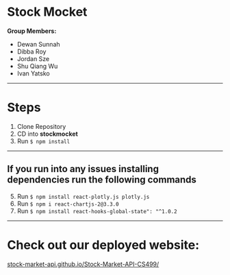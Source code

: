 # Stock Mocket
**Group Members:**
* Dewan Sunnah
* Dibba Roy
* Jordan Sze
* Shu Qiang Wu
* Ivan Yatsko
 
 
 
---
 
 
# Steps
 
 
1. Clone Repository
2. CD into **stockmocket**
3. Run `$ npm install`
 
 
 
---
 
## If you run into any issues installing dependencies run the following commands
 
5. Run `$ npm install react-plotly.js plotly.js`
6. Run `$ npm i react-chartjs-2@3.3.0`
7. Run `$ npm install react-hooks-global-state": "^1.0.2`
 
> 
 
---
# Check out our deployed website:
[stock-market-api.github.io/Stock-Market-API-CS499/](https://)
